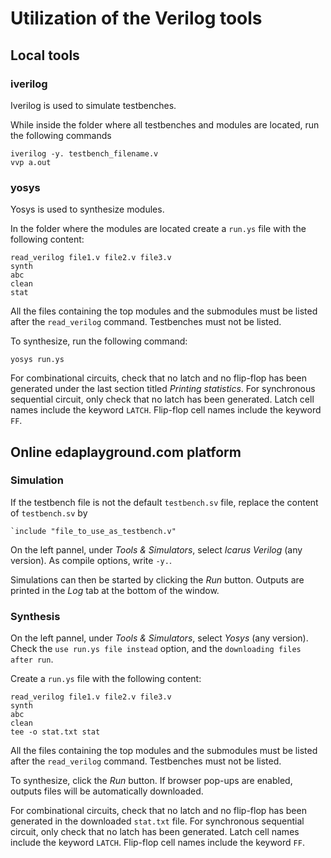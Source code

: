 # Utilization of the Verilog tools

## Local tools

### iverilog

Iverilog is used to simulate testbenches.  

While inside the folder where all testbenches and modules are located, run the following commands
```
iverilog -y. testbench_filename.v
vvp a.out
```

### yosys

Yosys is used to synthesize modules.  

In the folder where the modules are located create a `run.ys` file with the following content:
```
read_verilog file1.v file2.v file3.v
synth
abc
clean
stat
```

All the files containing the top modules and the submodules must be listed after the `read_verilog` command. 
Testbenches must not be listed.  

To synthesize, run the following command:
```
yosys run.ys
```

For combinational circuits, check that no latch and no flip-flop has been generated under the last section 
titled *Printing statistics*. For synchronous sequential circuit, only check that no latch has been generated.
Latch cell names include the keyword `LATCH`. Flip-flop cell names include the keyword `FF`.


## Online edaplayground.com platform

### Simulation

If the testbench file is not the default `testbench.sv` file, replace the content of `testbench.sv` by
```
`include "file_to_use_as_testbench.v"
``` 

On the left pannel, under *Tools & Simulators*, select *Icarus Verilog* (any version). 
As compile options, write `-y.`.  

Simulations can then be started by clicking the *Run* button. 
Outputs are printed in the *Log* tab at the bottom of the window.  

### Synthesis

On the left pannel, under *Tools & Simulators*, select *Yosys* (any version). 
Check the `use run.ys file instead` option, and the `downloading files after run`.  

Create a `run.ys` file with the following content:
```
read_verilog file1.v file2.v file3.v
synth
abc
clean
tee -o stat.txt stat
```

All the files containing the top modules and the submodules must be listed after the `read_verilog` command. 
Testbenches must not be listed.  

To synthesize, click the *Run* button. If browser pop-ups are enabled, outputs files will be automatically downloaded.  

For combinational circuits, check that no latch and no flip-flop has been generated in the downloaded `stat.txt` file.
For synchronous sequential circuit, only check that no latch has been generated.
Latch cell names include the keyword `LATCH`. Flip-flop cell names include the keyword `FF`.




